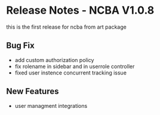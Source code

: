 # Release Notes - NCBA V1.0.8

this is the first release for ncba from art package 
## Bug Fix
- add custom authorization policy
- fix rolename in sidebar and in userrole controller
- fixed user instence concurrent tracking issue
## New Features

- user managment integrations





